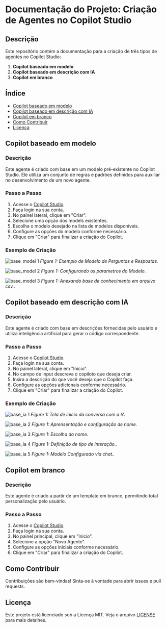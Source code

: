 # Documentação do Projeto: Criação de Agentes no Copilot Studio

## Descrição

Este repositório contém a documentação para a criação de três tipos de agentes no Copilot Studio:

1. **Copilot baseado em modelo**
2. **Copilot baseado em descrição com IA**
3. **Copilot em branco**

## Índice

- [Copilot baseado em modelo](#copilot-baseado-em-modelo)
- [Copilot baseado em descrição com IA](#copilot-baseado-em-descrição-com-ia)
- [Copilot em branco](#copilot-em-branco)
- [Como Contribuir](#como-contribuir)
- [Licença](#licença)

## Copilot baseado em modelo

### Descrição

Este agente é criado com base em um modelo pré-existente no Copilot Studio. Ele utiliza um conjunto de regras e padrões definidos para auxiliar no desenvolvimento de um novo agente.

### Passo a Passo

1. Acesse o [Copilot Studio](https://copilotstudio.com).
2. Faça login na sua conta.
3. No painel lateral, clique em "Criar".
4. Selecione uma opção dos models existentes.
5. Escolha o modelo desejado na lista de modelos disponíveis.
6. Configure as opções do modelo conforme necessário.
7. Clique em "Criar" para finalizar a criação do Copilot.

### Exemplo de Criação
![base_model 1](assets/base_models/agent_1.png)
*Figure 1: Exemplo de Modelo de Perguntas e Respostas.*

![base_model 2](assets/base_models/prompts_iniciais.png)
*Figure 1: Configurando os parametros do Modelo.*

![base_model 3](assets/base_models/csv_file.png)
*Figure 1: Anexando base de conhecimento em arquivo csv..*



## Copilot baseado em descrição com IA

### Descrição

Este agente é criado com base em descrições fornecidas pelo usuário e utiliza inteligência artificial para gerar o código correspondente.

### Passo a Passo

1. Acesse o [Copilot Studio](https://copilotstudio.com).
2. Faça login na sua conta.
3. No painel lateral, clique em "Inicio".
4. No campo de Input descreva o copiloto que deseja criar.
5. Insira a descrição do que você deseja que o Copilot faça.
6. Configure as opções adicionais conforme necessário.
7. Clique em "Criar" para finalizar a criação do Copilot.

### Exemplo de Criação

![base_ia 1](assets/base_ia/home_create.png)
*Figure 1:  Tela de inicio da conversa com a IA*

![base_ia 2](assets/base_ia/create_1.png)
*Figure 1: Aprensentação e configuração de nome.*

![base_ia 3](assets/base_ia/create_2.png)
*Figure 1: Escolha do nome.*

![base_ia 4](assets/base_ia/create_3.png)
*Figure 1: Definição de tipo de interação..*

![base_ia 5](assets/base_ia/create_4.png)
*Figure 1: Modelo Configurado via chat..*


## Copilot em branco

### Descrição

Este agente é criado a partir de um template em branco, permitindo total personalização pelo usuário.

### Passo a Passo

1. Acesse o [Copilot Studio](https://copilotstudio.com).
2. Faça login na sua conta.
3. No painel principal, clique em "Inicio".
4. Selecione a opção "Novo Agente".
5. Configure as opções iniciais conforme necessário.
6. Clique em "Criar" para finalizar a criação do Copilot.

## Como Contribuir

Contribuições são bem-vindas! Sinta-se à vontade para abrir issues e pull requests.

## Licença

Este projeto está licenciado sob a Licença MIT. Veja o arquivo [LICENSE](LICENSE) para mais detalhes.
